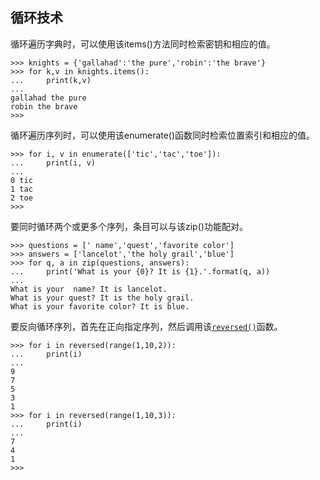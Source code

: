 ## 循环技术

循环遍历字典时，可以使用该items\(\)方法同时检索密钥和相应的值。

```
>>> knights = {'gallahad':'the pure','robin':'the brave'}
>>> for k,v in knights.items():
...     print(k,v)
...
gallahad the pure
robin the brave
>>>
```

循环遍历序列时，可以使用该enumerate\(\)函数同时检索位置索引和相应的值。

```
>>> for i, v in enumerate(['tic','tac','toe']):
...     print(i, v)
...
0 tic
1 tac
2 toe
>>>
```

要同时循环两个或更多个序列，条目可以与该zip\(\)功能配对。

```
>>> questions = [' name','quest','favorite color']
>>> answers = ['lancelot','the holy grail','blue']
>>> for q, a in zip(questions, answers):
...     print('What is your {0}? It is {1}.'.format(q, a))
...
What is your  name? It is lancelot.
What is your quest? It is the holy grail.
What is your favorite color? It is blue.
```

要反向循环序列，首先在正向指定序列，然后调用该[`reversed()`](https://docs.python.org/3/library/functions.html#reversed)函数。

```
>>> for i in reversed(range(1,10,2)):
...     print(i)
...
9
7
5
3
1
>>> for i in reversed(range(1,10,3)):
...     print(i)
...
7
4
1
>>>

```



